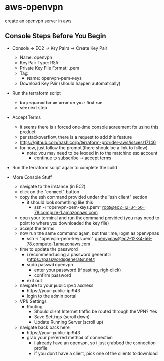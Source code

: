 # aws-openvpn
create an openvpn server in aws

## Console Steps Before You Begin
- Console -> EC2 -> Key Pairs -> Create Key Pair
    - Name: openvpn
    - Key Pair Type: RSA
    - Private Key File Format: .pem
    - Tag:
        - Name: openvpn-pem-keys
    - Download Key Pair (should happen automatically)

- Run the terraform script
    - be prepared for an error on your first run
    - see next step

- Accept Terms
    - it seems there is a forced one-time console agreement for using this product
    - per stackoverflow, there is a request to add this feature
    - https://github.com/hashicorp/terraform-provider-aws/issues/17146
    - for now, just follow the prompt (there should be a link to follow)
        - note: you may need to be logged in to the matching sso account
            - continue to subscribe -> accept terms

- Run the terraform script again to complete the build

- More Console Stuff
    - navigate to the instance (in EC2)
    - click on the "connect" button
    - copy the ssh command provided under the "ssh client" section
        - it should look something like this
            - ssh -i "openvpn-pem-keys.pem" root@ec2-12-34-56-78.compute-1.amazonaws.com
    - open your terminal and run the command provided (you may need to point to where you downloaded the key file)
    - accept the terms
    - now run the same command again, but this time, login as openvpnas
        - ssh -i "openvpn-pem-keys.pem" openvpnas@ec2-12-34-56-78.compute-1.amazonaws.com
    - time to update the password
        - i recommend using a password generator (https://passwordsgenerator.net/)
        - sudo passwd openvpn
            - enter your password (if pasting, righ-click)
            - confirm password
        - exit out
    - navigate to your public ipv4 address
        - https://your-public-ip:943
        - login to the admin portal
    - VPN Settings
        - Routing
            - Should client Internet traffic be routed through the VPN? Yes
            - Save Settings (scroll down)
            - Update Running Server (scroll up)
    - navigate back back here 
        - https://your-public-ip:943
        - grab your preferred method of connection
            - i already have an openvpn, so i just grabbed the connection profile
            - if you don't have a client, pick one of the clients to download